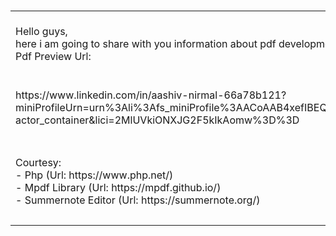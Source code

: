 <p><br></p><table class="table table-bordered"><tbody><tr><td><br>Hello guys, <br>here i am going to share with you information about pdf development with MPdf (Url:https://mpdf.github.io/). You all know well about this pdf development library. Here I am sharing with you a small chunk of that in video fomat that can you get some idea about it. Php Pdf with Mpdf Having Summernote Editor. HTML With Pdf Preview Url:</td></tr><tr><td><p><br>https://www.linkedin.com/in/aashiv-nirmal-66a78b121?miniProfileUrn=urn%3Ali%3Afs_miniProfile%3AACoAAB4xefIBEQVegEESY0zVrdMkSVmQBI4Kvy4&amp;lipi=urn%3Ali%3Apage%3Ad_flagship3_profile_view_base_recent_activity_details_all%3BLnF44Ed8QCyqH%2BdliLQOzQ%3D%3D&amp;licu=urn%3Ali%3Acontrol%3Ad_flagship3_profile_view_base_recent_activity_details_all-actor_container&amp;lici=2MlUVkiONXJG2F5kIkAomw%3D%3D</p></td></tr><tr><td><br></td></tr><tr><td>Courtesy:<br>- Php (Url: https://www.php.net/)<br>- Mpdf Library (Url: https://mpdf.github.io/)<br>- Summernote Editor (Url: https://summernote.org/)</td></tr><tr><td><br></td></tr></tbody></table><p><br></p>
